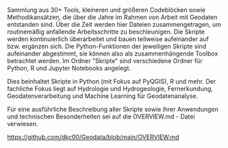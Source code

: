 Sammlung aus 30+ Tools, kleineren und größeren Codeblöcken sowie 
Methodikansätzen, die über die Jahre im Rahmen von Arbeit mit Geodaten
entstanden sind. Über die Zeit werden hier Dateien zusammengetragen, um 
routinemäßig anfallende Arbeitsschritte zu beschleunigen. Die Skripte werden kontinuierlich überarbeitet und bauen teilweise aufeinander auf bzw. ergänzen sich. Die Python-Funktionen der jeweiligen Skripte sind aufeinander abgestimmt, sie können also als zusammenhängende Toolbox betrachtet werden. Im Ordner "Skripte" sind verschiedene Ordner für Python, R und Jupyter Notebooks angelegt. 

Dies beinhaltet Skripte in Python (mit Fokus auf PyQGIS), R und mehr. Der fachliche Fokus liegt auf Hydrologie und Hydrogeologie, Fernerkundung, Geodatenverarbeitung und Machine Learning für Geodatenanalyse.  

Für eine ausführliche Beschreibung aller Skripte sowie ihrer Anwendungen und technischen Besonderheiten sei auf die OVERVIEW.md - Datei verwiesen. 

https://github.com/dkc00/Geodata/blob/main/OVERVIEW.md
